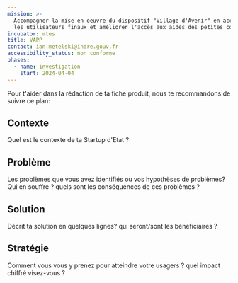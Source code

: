 ```yaml
---
mission: >-
  Accompagner la mise en oeuvre du dispositif "Village d'Avenir" en accompagnant
  les utilisateurs finaux et améliorer l'accès aux aides des petites communes 
incubator: mtes
title: VAPP
contact: ian.metelski@indre.gouv.fr
accessibility_status: non conforme
phases:
  - name: investigation
    start: 2024-04-04
---
```

Pour t'aider dans la rédaction de ta fiche produit, nous te recommandons de suivre ce plan: 

## Contexte

Quel est le contexte de ta Startup d'Etat ?

## Problème

Les problèmes que vous avez identifiés ou vos hypothèses de problèmes? Qui en souffre ? quels sont les conséquences de ces problèmes ?

## Solution

Décrit ta solution en quelques lignes? qui seront/sont les bénéficiaires ?

## Stratégie

Comment vous vous y prenez pour atteindre votre usagers ? quel impact chiffré visez-vous ?
